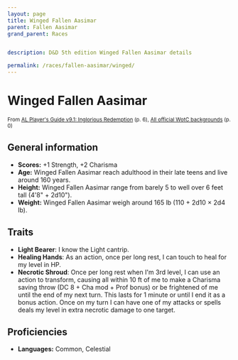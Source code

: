 ```yaml
---
layout: page
title: Winged Fallen Aasimar
parent: Fallen Aasimar
grand_parent: Races


description: D&D 5th edition Winged Fallen Aasimar details

permalink: /races/fallen-aasimar/winged/
---
```


# Winged Fallen Aasimar

<small>From <a target="_blank" href="https://www.dmsguild.com/product/208178">AL Player's Guide v9.1: Inglorious Redemption</a> (p. 6), <a target="_blank" href="https://flapkan.com/faq#What-is-the-source-All-official-WotC-backgrounds-and-how-does-it-work">All official WotC backgrounds</a> (p. 0)</small>


## General information

- **Scores:** +1 Strength, +2 Charisma
- **Age:** Winged Fallen Aasimar reach adulthood in their late teens and live around 160 years.
- **Height:** Winged Fallen Aasimar range from barely 5 to well over 6 feet tall (4'8" + 2d10").
- **Weight:** Winged Fallen Aasimar weigh around 165 lb (110 + 2d10 × 2d4 lb).

## Traits

- **Light Bearer**: I know the Light cantrip.
- **Healing Hands**: As an action, once per long rest, I can touch to heal for my level in HP.
- **Necrotic Shroud**: Once per long rest when I'm 3rd level, I can use an action to transform, causing all within 10 ft of me to make a Charisma saving throw (DC 8 + Cha mod + Prof bonus) or be frightened of me until the end of my next turn. This lasts for 1 minute or until I end it as a bonus action. Once on my turn I can have one of my attacks or spells deals my level in extra necrotic damage to one target.

## Proficiencies

- **Languages:** Common, Celestial